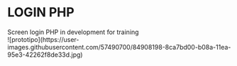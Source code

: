 <h1>LOGIN PHP</h1>
Screen login PHP in development for training<br>
![prototipo](https://user-images.githubusercontent.com/57490700/84908198-8ca7bd00-b08a-11ea-95e3-42262f8de33d.jpg)


